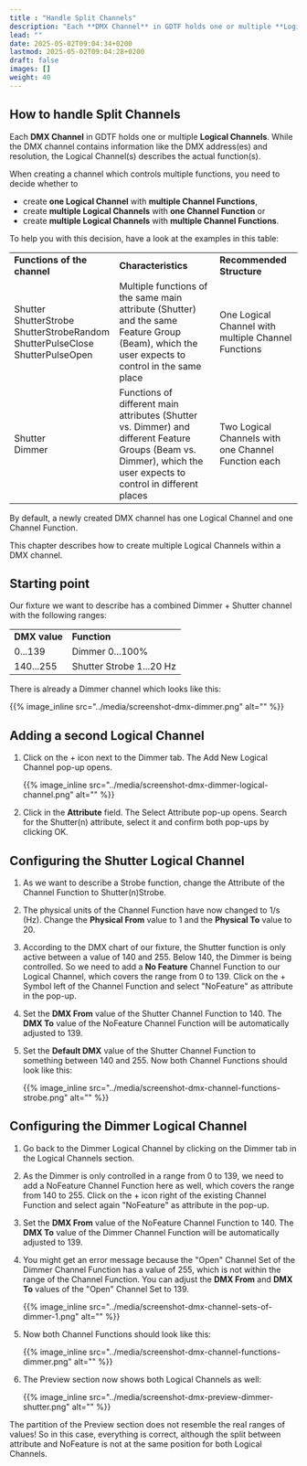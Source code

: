 ```yaml
---
title : "Handle Split Channels"
description: "Each **DMX Channel** in GDTF holds one or multiple **Logical Channels**. While the DMX channel contains information like the DMX address(es) and resolution, the Logical Channel(s) describes the actual function(s)."
lead: ""
date: 2025-05-02T09:04:34+0200
lastmod: 2025-05-02T09:04:28+0200
draft: false
images: []
weight: 40
---
```


## How to handle Split Channels

Each **DMX Channel** in GDTF holds one or multiple **Logical Channels**. While the DMX channel contains information like the DMX address(es) and resolution, the Logical Channel(s) describes the actual function(s).

When creating a channel which controls multiple functions, you need to decide whether to

- create **one Logical Channel** with **multiple Channel Functions**,
- create **multiple Logical Channels** with **one Channel Function** or
- create **multiple Logical Channels** with **multiple Channel Functions**.

To help you with this decision, have a look at the examples in this table:

|                                                                                              |                                                                                                                                                                   |                                                     |
| -------------------------------------------------------------------------------------------- | ----------------------------------------------------------------------------------------------------------------------------------------------------------------- | --------------------------------------------------- |
| **Functions of the channel**                                                                 | **Characteristics**                                                                                                                                               | **Recommended Structure**                           |
| Shutter <br>ShutterStrobe <br>ShutterStrobeRandom <br>ShutterPulseClose <br>ShutterPulseOpen | Multiple functions of the same main attribute (Shutter) and the same Feature Group (Beam), which the user expects to control in the same place                    | One Logical Channel with multiple Channel Functions |
| Shutter <br>Dimmer                                                                           | Functions of different main attributes (Shutter vs. Dimmer) and different Feature Groups (Beam vs. Dimmer), which the user expects to control in different places | Two Logical Channels with one Channel Function each |

By default, a newly created DMX channel has one Logical Channel and one Channel Function.

This chapter describes how to create multiple Logical Channels within a DMX channel.

## Starting point

Our fixture we want to describe has a combined Dimmer + Shutter channel with the following ranges:

|               |                          |
| ------------- | ------------------------ |
| **DMX value** | **Function**             |
| 0...139       | Dimmer 0...100%          |
| 140...255     | Shutter Strobe 1...20 Hz |

There is already a Dimmer channel which looks like this:

 {{% image_inline src="../media/screenshot-dmx-dimmer.png" alt="" %}} 

## Adding a second Logical Channel

1.  Click on the + icon next to the Dimmer tab.
    The Add New Logical Channel pop-up opens.

     {{% image_inline src="../media/screenshot-dmx-dimmer-logical-channel.png" alt="" %}} 

2.  Click in the **Attribute** field. The Select Attribute pop-up opens.
    Search for the Shutter(n) attribute, select it and confirm both pop-ups by clicking OK.

## Configuring the Shutter Logical Channel

1.  As we want to describe a Strobe function, change the Attribute of the Channel Function to Shutter(n)Strobe.
2.  The physical units of the Channel Function have now changed to 1/s (Hz). Change the **Physical From** value to 1 and the **Physical To** value to 20.
3.  According to the DMX chart of our fixture, the Shutter function is only active between a value of 140 and 255. Below 140, the Dimmer is being controlled.
    So we need to add a **No Feature** Channel Function to our Logical Channel, which covers the range from 0 to 139.
    Click on the + Symbol left of the Channel Function and select "NoFeature" as attribute in the pop-up.
4.  Set the **DMX From** value of the Shutter Channel Function to 140. The **DMX To** value of the NoFeature Channel Function will be automatically adjusted to 139.
5.  Set the **Default DMX** value of the Shutter Channel Function to something between 140 and 255.
    Now both Channel Functions should look like this:

     {{% image_inline src="../media/screenshot-dmx-channel-functions-strobe.png" alt="" %}} 

## Configuring the Dimmer Logical Channel

1.  Go back to the Dimmer Logical Channel by clicking on the Dimmer tab in the Logical Channels section.
2.  As the Dimmer is only controlled in a range from 0 to 139, we need to add a NoFeature Channel Function here as well, which covers the range from 140 to 255.
    Click on the + icon right of the existing Channel Function and select again "NoFeature" as attribute in the pop-up.
3.  Set the **DMX From** value of the NoFeature Channel Function to 140. The **DMX To** value of the Dimmer Channel Function will be automatically adjusted to 139.
4.  You might get an error message because the "Open" Channel Set of the Dimmer Channel Function has a value of 255, which is not within the range of the Channel Function. You can adjust the **DMX From** and **DMX To** values of the "Open" Channel Set to 139.

     {{% image_inline src="../media/screenshot-dmx-channel-sets-of-dimmer-1.png" alt="" %}} 

5.  Now both Channel Functions should look like this:

     {{% image_inline src="../media/screenshot-dmx-channel-functions-dimmer.png" alt="" %}} 

6.  The Preview section now shows both Logical Channels as well:

     {{% image_inline src="../media/screenshot-dmx-preview-dimmer-shutter.png" alt="" %}} 

The partition of the Preview section does not resemble the real ranges of values!
So in this case, everything is correct, although the split between attribute and NoFeature is not at the same position for both Logical Channels.
